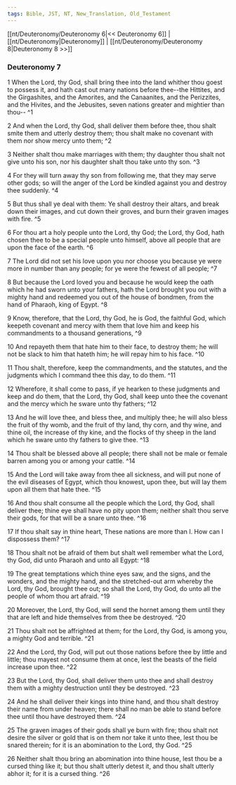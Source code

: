 ```yaml
---
tags: Bible, JST, NT, New_Translation, Old_Testament
---
```


[[nt/Deuteronomy/Deuteronomy 6|<< Deuteronomy 6]] | [[nt/Deuteronomy|Deuteronomy]] | [[nt/Deuteronomy/Deuteronomy 8|Deuteronomy 8 >>]]

### Deuteronomy 7

1 When the Lord, thy God, shall bring thee into the land whither thou goest to possess it, and hath cast out many nations before thee\--the Hittites, and the Girgashites, and the Amorites, and the Canaanites, and the Perizzites, and the Hivites, and the Jebusites, seven nations greater and mightier than thou\--  ^1

2 And when the Lord, thy God, shall deliver them before thee, thou shalt smite them and utterly destroy them; thou shalt make no covenant with them nor show mercy unto them;  ^2

3 Neither shalt thou make marriages with them; thy daughter thou shalt not give unto his son, nor his daughter shalt thou take unto thy son.  ^3

4 For they will turn away thy son from following me, that they may serve other gods; so will the anger of the Lord be kindled against you and destroy thee suddenly.  ^4

5 But thus shall ye deal with them: Ye shall destroy their altars, and break down their images, and cut down their groves, and burn their graven images with fire.  ^5

6 For thou art a holy people unto the Lord, thy God; the Lord, thy God, hath chosen thee to be a special people unto himself, above all people that are upon the face of the earth.  ^6

7 The Lord did not set his love upon you nor choose you because ye were more in number than any people; for ye were the fewest of all people;  ^7

8 But because the Lord loved you and because he would keep the oath which he had sworn unto your fathers, hath the Lord brought you out with a mighty hand and redeemed you out of the house of bondmen, from the hand of Pharaoh, king of Egypt.  ^8

9 Know, therefore, that the Lord, thy God, he is God, the faithful God, which keepeth covenant and mercy with them that love him and keep his commandments to a thousand generations,  ^9

10 And repayeth them that hate him to their face, to destroy them; he will not be slack to him that hateth him; he will repay him to his face.  ^10

11 Thou shalt, therefore, keep the commandments, and the statutes, and the judgments which I command thee this day, to do them.  ^11

12 Wherefore, it shall come to pass, if ye hearken to these judgments and keep and do them, that the Lord, thy God, shall keep unto thee the covenant and the mercy which he sware unto thy fathers;  ^12

13 And he will love thee, and bless thee, and multiply thee; he will also bless the fruit of thy womb, and the fruit of thy land, thy corn, and thy wine, and thine oil, the increase of thy kine, and the flocks of thy sheep in the land which he sware unto thy fathers to give thee.  ^13

14 Thou shalt be blessed above all people; there shall not be male or female barren among you or among your cattle.  ^14

15 And the Lord will take away from thee all sickness, and will put none of the evil diseases of Egypt, which thou knowest, upon thee, but will lay them upon all them that hate thee.  ^15

16 And thou shalt consume all the people which the Lord, thy God, shall deliver thee; thine eye shall have no pity upon them; neither shalt thou serve their gods, for that will be a snare unto thee.  ^16

17 If thou shalt say in thine heart, These nations are more than I. How can I dispossess them?  ^17

18 Thou shalt not be afraid of them but shalt well remember what the Lord, thy God, did unto Pharaoh and unto all Egypt:  ^18

19 The great temptations which thine eyes saw, and the signs, and the wonders, and the mighty hand, and the stretched-out arm whereby the Lord, thy God, brought thee out; so shall the Lord, thy God, do unto all the people of whom thou art afraid.  ^19

20 Moreover, the Lord, thy God, will send the hornet among them until they that are left and hide themselves from thee be destroyed.  ^20

21 Thou shalt not be affrighted at them; for the Lord, thy God, is among you, a mighty God and terrible.  ^21

22 And the Lord, thy God, will put out those nations before thee by little and little; thou mayest not consume them at once, lest the beasts of the field increase upon thee.  ^22

23 But the Lord, thy God, shall deliver them unto thee and shall destroy them with a mighty destruction until they be destroyed.  ^23

24 And he shall deliver their kings into thine hand, and thou shalt destroy their name from under heaven; there shall no man be able to stand before thee until thou have destroyed them.  ^24

25 The graven images of their gods shall ye burn with fire; thou shalt not desire the silver or gold that is on them nor take it unto thee, lest thou be snared therein; for it is an abomination to the Lord, thy God.  ^25

26 Neither shalt thou bring an abomination into thine house, lest thou be a cursed thing like it; but thou shalt utterly detest it, and thou shalt utterly abhor it; for it is a cursed thing.  ^26

 
